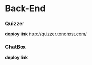 # Back-End

### Quizzer ###

**deploy link**
http://quizzer.tonohost.com/

### ChatBox ###
**deploy link**
